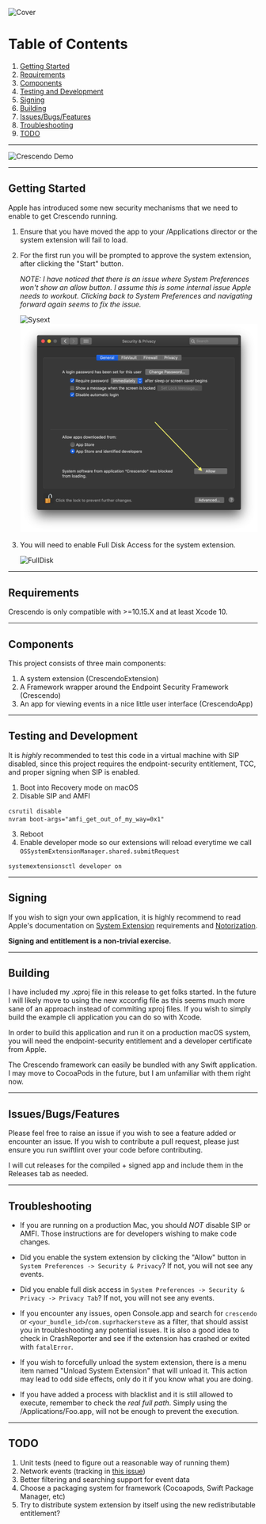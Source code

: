 ![Cover](assets/cover.png)

# Table of Contents

1. [Getting Started](#Getting-Started)
2. [Requirements](#requirements)
3. [Components](#Components)
4. [Testing and Development](#testing-and-development)
5. [Signing](#signing)
6. [Building](#building)
7. [Issues/Bugs/Features](#Issues/Bugs/Features)
8. [Troubleshooting](#Troubleshooting)
9. [TODO](#todo)

---

![Crescendo Demo](assets/demo.png)

---

## Getting Started

Apple has introduced some new security mechanisms that we need to enable to get Crescendo running.

1. Ensure that you have moved the app to your /Applications director or the system extension will fail to load.
2. For the first run you will be prompted to approve the system extension, after clicking the "Start" button.

   _NOTE: I have noticed that there is an issue where System Preferences won't show an allow button. I assume this is some internal issue Apple needs to workout. Clicking back to System Preferences and navigating forward again seems to fix the issue._

   ![Sysext](assets/sysext.png)
   ![Allow](assets/allow.png)

3. You will need to enable Full Disk Access for the system extension.

   ![FullDisk](assets/fulldisk.png)

---

## Requirements

Crescendo is only compatible with >=10.15.X and at least Xcode 10.

---

## Components

This project consists of three main components:

1. A system extension (CrescendoExtension)
2. A Framework wrapper around the Endpoint Security Framework (Crescendo)
3. An app for viewing events in a nice little user interface (CrescendoApp)

---

## Testing and Development

It is _highly_ recommended to test this code in a virtual machine with SIP disabled, since this project requires the endpoint-security entitlement, TCC, and proper signing when SIP is enabled.

1. Boot into Recovery mode on macOS
2. Disable SIP and AMFI

```
csrutil disable
nvram boot-args="amfi_get_out_of_my_way=0x1"
```

3. Reboot
4. Enable developer mode so our extensions will reload everytime we call `OSSystemExtensionManager.shared.submitRequest`

```
systemextensionsctl developer on
```

---

## Signing

If you wish to sign your own application, it is highly recommend to read Apple's documentation on [System Extension](https://developer.apple.com/documentation/systemextensions) requirements and [Notorization](https://developer.apple.com/documentation/xcode/notarizing_macos_software_before_distribution).

**Signing and entitlement is a non-trivial exercise.**

---

## Building

I have included my .xproj file in this release to get folks started. In the future I will likely move to using the new xcconfig file as this seems much more sane of an approach instead of commiting xproj files. If you wish to simply build the example cli application you can do so with Xcode.

In order to build this application and run it on a production macOS system, you will need the endpoint-security entitlement and a developer certificate from Apple.

The Crescendo framework can easily be bundled with any Swift application. I may move to CocoaPods in the future, but I am unfamiliar with them right now.

---

## Issues/Bugs/Features

Please feel free to raise an issue if you wish to see a feature added or encounter an issue. If you wish to contribute a pull request, please just ensure you run swiftlint over your code before contributing.

I will cut releases for the compiled + signed app and include them in the Releases tab as needed.

---

## Troubleshooting

- If you are running on a production Mac, you should _NOT_ disable SIP or AMFI. Those instructions are for developers wishing to make code changes.

- Did you enable the system extension by clicking the "Allow" button in `System Preferences -> Security & Privacy`? If not, you will not see any events.

- Did you enable full disk access in `System Preferences -> Security & Privacy -> Privacy Tab`? If not, you will not see any events.

* If you encounter any issues, open Console.app and search for `crescendo` or `<your_bundle_id>`/`com.suprhackersteve` as a filter, that should assist you in troubleshooting any potential issues. It is also a good idea to check in CrashReporter and see if the extension has crashed or exited with `fatalError`.

* If you wish to forcefully unload the system extension, there is a menu item named "Unload System Extension" that will unload it. This action may lead to odd side effects, only do it if you know what you are doing.

* If you have added a process with blacklist and it is still allowed to execute, remember to check the _real full path_. Simply using the /Applications/Foo.app, will not be enough to prevent the execution.

---

## TODO

1. Unit tests (need to figure out a reasonable way of running them)
2. Network events (tracking in [this issue](https://github.com/SuprHackerSteve/Crescendo/issues/1))
3. Better filtering and searching support for event data
4. Choose a packaging system for framework (Cocoapods, Swift Package Manager, etc)
5. Try to distribute system extension by itself using the new redistributable entitlement?
